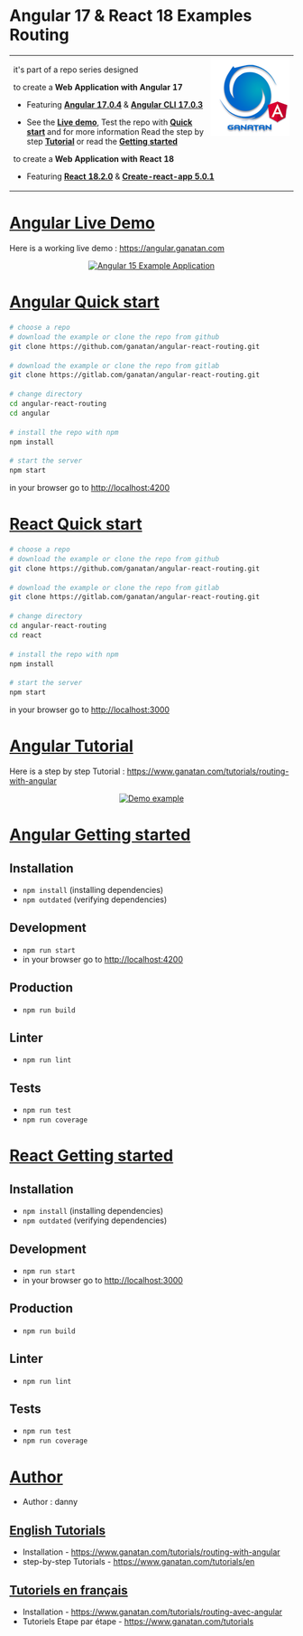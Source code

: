 # Angular 17 & React 18 Examples Routing

<table>
<tr>
<td>
  <a href="https://www.ganatan.com/en">
    <img src="./img/ganatan-about-github.png" align="right"
    alt="Ganatan Angular Example routing" width="140" height="140">
  </a>

it's part of a repo series designed 

to create a **Web Application with Angular 17**


* Featuring [**Angular 17.0.4**](https://github.com/angular/angular/releases) & [**Angular CLI 17.0.3**](https://github.com/angular/angular-cli/releases/)


* See the [**Live demo**](#angular-live-demo), Test the repo with [**Quick start**](#angular-quick-start) and for more information Read the step by step [**Tutorial**](#angular-tutorial) or read the [**Getting started**](#angular-getting-started)


to create a **Web Application with React 18**

* Featuring [**React 18.2.0**](https://github.com/facebook/react/releases) & [**Create-react-app 5.0.1**](https://github.com/facebook/create-react-app/releases)


</td>
</tr>
</table>

# [Angular Live Demo](#angular-live-demo)
Here is a working live demo :  https://angular.ganatan.com

<p align="center">
  <p align="center">
    <a href="https://angular.ganatan.com/">
      <img src="https://media.giphy.com/media/9BuBBLc7keCgRojp92/giphy.gif" alt="Angular 15 Example 
      Application"/>
    </a>
  </p>
</p>



# [Angular Quick start](#angular-quick-start)

```bash
# choose a repo
# download the example or clone the repo from github
git clone https://github.com/ganatan/angular-react-routing.git

# download the example or clone the repo from gitlab
git clone https://gitlab.com/ganatan/angular-react-routing.git

# change directory
cd angular-react-routing
cd angular

# install the repo with npm
npm install

# start the server
npm start

```
in your browser go to [http://localhost:4200](http://localhost:4200) 


# [React Quick start](#react-quick-start)

```bash
# choose a repo
# download the example or clone the repo from github
git clone https://github.com/ganatan/angular-react-routing.git

# download the example or clone the repo from gitlab
git clone https://gitlab.com/ganatan/angular-react-routing.git

# change directory
cd angular-react-routing
cd react

# install the repo with npm
npm install

# start the server
npm start

```
in your browser go to [http://localhost:3000](http://localhost:3000) 



# [Angular Tutorial](#angular-quick-start)

Here is a step by step Tutorial :  https://www.ganatan.com/tutorials/routing-with-angular

<p align="center">
  <a href="https://www.ganatan.com/tutorials/routing-with-angular">
    <img src="https://api.ganatan.com/articles/img/tutorial-routing-avec-angular.png" alt="Demo example"/>
  </a>
</p>

# [Angular Getting started](#angular-getting-started)


## Installation
* `npm install` (installing dependencies)
* `npm outdated` (verifying dependencies)

## Development
* `npm run start`
* in your browser go to [http://localhost:4200](http://localhost:4200) 

## Production 
* `npm run build`

## Linter
* `npm run lint`

## Tests
* `npm run test`
* `npm run coverage`



# [React Getting started](#react-getting-started)


## Installation
* `npm install` (installing dependencies)
* `npm outdated` (verifying dependencies)

## Development
* `npm run start`
* in your browser go to [http://localhost:3000](http://localhost:3000) 

## Production 
* `npm run build`

## Linter
* `npm run lint`

## Tests
* `npm run test`
* `npm run coverage`




# [Author](#author)
* Author  : danny

## [English Tutorials](#english-tutorials)
- Installation - https://www.ganatan.com/tutorials/routing-with-angular
- step-by-step Tutorials - https://www.ganatan.com/tutorials/en

## [Tutoriels en français](#french-tutorials)
- Installation - https://www.ganatan.com/tutorials/routing-avec-angular
- Tutoriels Etape par étape - https://www.ganatan.com/tutorials